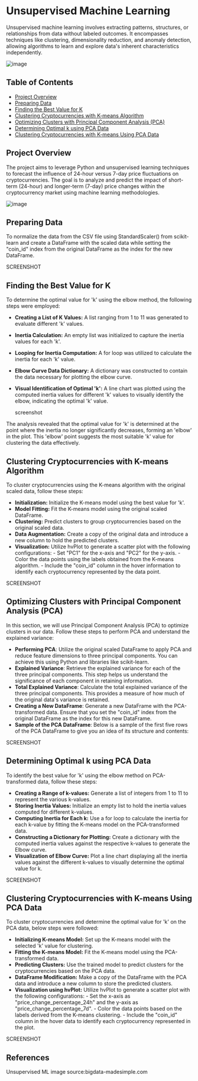 # Unsupervised Machine Learning

Unsupervised machine learning involves extracting patterns, structures, or relationships from data without labeled outcomes. It encompasses techniques like clustering, dimensionality reduction, and anomaly detection, allowing algorithms to learn and explore data's inherent characteristics independently.

![image](https://github.com/JasmineBamba/CryptoClustering/assets/135666038/c49e2977-e146-4854-9384-e8f4ddb1efe5)


## Table of Contents

- [Project Overview](#project-overview)
- [Preparing Data](#preparing-data)
- [Finding the Best Value for K](#best-value-k)
- [Clustering Cryptocurrencies with K-means Algorithm](#clustering)
- [Optimizing Clusters with Principal Component Analysis (PCA)](#PCA-clustering)
- [Determining Optimal k using PCA Data](#pca-best-value-k)
- [Clustering Cryptocurrencies with K-means Using PCA Data](#clustering-pca-data)

## Project Overview

The project aims to leverage Python and unsupervised learning techniques to forecast the influence of 24-hour versus 7-day price fluctuations on cryptocurrencies. The goal is to analyze and predict the impact of short-term (24-hour) and longer-term (7-day) price changes within the cryptocurrency market using machine learning methodologies.

![image](https://github.com/JasmineBamba/CryptoClustering/assets/135666038/c6141d2e-3420-4ea4-94d3-142a2582eedd)

## Preparing Data

To normalize the data from the CSV file using StandardScaler() from scikit-learn and create a DataFrame with the scaled data while setting the "coin_id" index from the original DataFrame as the index for the new DataFrame.

SCREENSHOT

## Finding the Best Value for K

To determine the optimal value for 'k' using the elbow method, the following steps were employed:

- **Creating a List of K Values:** A list ranging from 1 to 11 was generated to evaluate different 'k' values.
- **Inertia Calculation:** An empty list was initialized to capture the inertia values for each 'k'.
- **Looping for Inertia Computation:** A for loop was utilized to calculate the inertia for each 'k' value.
- **Elbow Curve Data Dictionary:** A dictionary was constructed to contain the data necessary for plotting the elbow curve.
- **Visual Identification of Optimal 'k':** A line chart was plotted using the computed inertia values for different 'k' values to visually identify the elbow, indicating the optimal 'k' value.

  screenshot
  
The analysis revealed that the optimal value for 'k' is determined at the point where the inertia no longer significantly decreases, forming an 'elbow' in the plot. This 'elbow' point suggests the most suitable 'k' value for clustering the data effectively.

## Clustering Cryptocurrencies with K-means Algorithm

To cluster cryptocurrencies using the K-means algorithm with the original scaled data, follow these steps:

- **Initialization:** Initialize the K-means model using the best value for 'k'.
- **Model Fitting:** Fit the K-means model using the original scaled DataFrame.
- **Clustering:** Predict clusters to group cryptocurrencies based on the original scaled data.
- **Data Augmentation:** Create a copy of the original data and introduce a new column to hold the predicted clusters.
- **Visualization:** Utilize hvPlot to generate a scatter plot with the following configurations:
               - Set "PC1" for the x-axis and "PC2" for the y-axis.
               - Color the data points using the labels obtained from the K-means algorithm.
               - Include the "coin_id" column in the hover information to identify each cryptocurrency represented by the data point.

SCREENSHOT

## Optimizing Clusters with Principal Component Analysis (PCA)

In this section, we will use Principal Component Analysis (PCA) to optimize clusters in our data. Follow these steps to perform PCA and understand the explained variance:

- **Performing PCA**: Utilize the original scaled DataFrame to apply PCA and reduce feature dimensions to three principal components. You can achieve this using Python and libraries like scikit-learn.
- **Explained Variance**: Retrieve the explained variance for each of the three principal components. This step helps us understand the significance of each component in retaining information.
- **Total Explained Variance**: Calculate the total explained variance of the three principal components. This provides a measure of how much of the original data's variance is retained.
- **Creating a New DataFrame**: Generate a new DataFrame with the PCA-transformed data. Ensure that you set the "coin_id" index from the original DataFrame as the index for this new DataFrame.
- **Sample of the PCA DataFrame**: Below is a sample of the first five rows of the PCA DataFrame to give you an idea of its structure and contents:

SCREENSHOT

## Determining Optimal k using PCA Data

To identify the best value for 'k' using the elbow method on PCA-transformed data, follow these steps:

- **Creating a Range of k-values:** Generate a list of integers from 1 to 11 to represent the various k-values.
- **Storing Inertia Values:** Initialize an empty list to hold the inertia values computed for different k-values.
- **Computing Inertia for Each k:** Use a for loop to calculate the inertia for each k-value by fitting the K-means model on the PCA-transformed data.
- **Constructing a Dictionary for Plotting:** Create a dictionary with the computed inertia values against the respective k-values to generate the Elbow curve.
- **Visualization of Elbow Curve:** Plot a line chart displaying all the inertia values against the different k-values to visually determine the optimal value for k.

SCREENSHOT

## Clustering Cryptocurrencies with K-means Using PCA Data

To cluster cryptocurrencies and determine the optimal value for 'k' on the PCA data, below steps were followed:

- **Initializing K-means Model:** Set up the K-means model with the selected 'k' value for clustering.
- **Fitting the K-means Model:** Fit the K-means model using the PCA-transformed data.
- **Predicting Clusters:** Use the trained model to predict clusters for the cryptocurrencies based on the PCA data.
- **DataFrame Modification:** Make a copy of the DataFrame with the PCA data and introduce a new column to store the predicted clusters.
- **Visualization using hvPlot:**  Utilize hvPlot to generate a scatter plot with the following configurations:
                          - Set the x-axis as "price_change_percentage_24h" and the y-axis as "price_change_percentage_7d".
                          - Color the data points based on the labels derived from the K-means clustering.
                          - Include the "coin_id" column in the hover data to identify each cryptocurrency represented in the plot.

SCREENSHOT
                        
## References

Unsupervised ML image source:bigdata-madesimple.com

